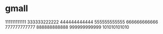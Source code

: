 # gmall
111111111111
333333222222
444444444444
555555555555
666666666666
777777777777
888888888888
999999999999
101010101010